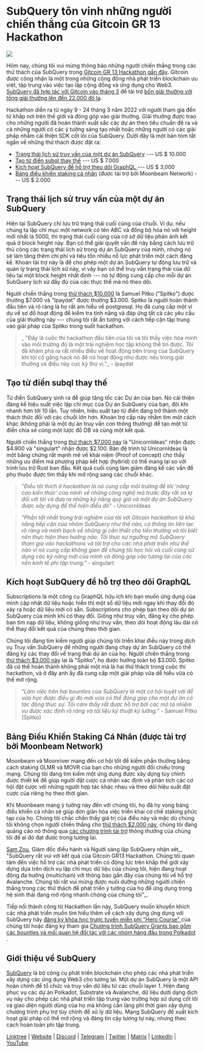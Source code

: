 # SubQuery tôn vinh những người chiến thắng của  Gitcoin GR 13 Hackathon

![](https://miro.medium.com/max/1400/0*fK6HKHRjdoE1WjYi)

Hôm nay, chúng tôi vui mừng thông báo những người chiến thắng trong các thử thách của SubQuery trong [Gitcoin GR 13 Hackathon gần đây](https://gitcoin.co/hackathon/gr13/onboard). Gitcoin được công nhận là một trong những cộng đồng nhà phát triển blockchain ưu việt, tập trung vào việc tạo lập cộng đồng và ứng dụng cho Web3. [SubQuery đã hợp tác với Gitcoin vào tháng 3](./20220308-gitcoin13-hackathon.md) để tài trợ [bốn giải thưởng với tổng giải thưởng lên đến 22.000 đô la](https://gitcoin.co/hackathon/gr13/?org=subquery).

Hackathon diễn ra từ ngày 9 - 24 tháng 3 năm 2022 với người tham gia đến từ khắp nơi trên thế giới và đóng góp vào giải thưởng. Giải thưởng được trao cho những người đã hoàn thành xuất sắc các dự án theo tiêu chuẩn đề ra và cả những người có các ý tưởng sáng tạo nhất hoặc những người có các giải pháp nhằm cải thiện SDK cốt lõi của SubQuery. Dưới đây là một bản tóm tắt ngắn về những thử thách được đặt ra:

- [Trạng thái lịch sử truy vấn của một dự án SubQuery](https://gitcoin.co/issue/subquery/grants/7/100028529) --- US $ 10.000
- [Tạo từ điển subql thay thế](https://gitcoin.co/issue/subquery/grants/9/100028531) --- US $ 7.000
- [Kích hoạt SubQuery để hỗ trợ theo dõi GraphQL ](https://gitcoin.co/issue/subquery/grants/8/100028530) --- US $ 3,000
- [Bảng điều khiển staking cá nhân](https://gitcoin.co/issue/subquery/grants/10/100028547) (được tài trợ bởi Moonbeam Network) --- US $ 2.000

## Trạng thái lịch sử truy vấn của một dự án SubQuery

Hiện tại SubQuery chỉ lưu trữ trạng thái cuối cùng của chuỗi. Ví dụ: nếu chúng ta lập chỉ mục một network có tên ABC và đồng bộ hóa nó với height mới nhất là 5000, thì trạng thái cuối cùng của cơ sở dữ liệu phản ánh kết quả ở block height này. Bạn có thể giải quyết vấn đề này bằng cách lưu trữ thủ công các trạng thái lịch sử trong dự án SubQuery của mình, nhưng nó sẽ làm tăng thêm chi phí và tiêu tốn nhiều nỗ lực phát triển một cách đáng kể. Khoản tài trợ này là để cho phép một dự án SubQuery tự động lưu trữ và quản lý trạng thái lịch sử này, vì vậy bạn có thể truy vấn trạng thái của dữ liệu tại một block height nhất định --- nó tự động cung cấp cho mỗi dự án SubQuery lịch sử đầy đủ của các thực thể mà nó theo dõi.

Người chiến thắng trong [thử thách $10.000](https://gitcoin.co/issue/subquery/grants/7/100028529) là Samuel Pitko ("Spitko") được thưởng $7.000 và "Ipaydat" được thưởng $3.000. Spitko là người hoàn thành đầu tiên và rõ ràng là họ rất am hiểu về postgresql. Họ đã cung cấp một ví dụ về sơ đồ hoạt động để kiểm tra tính năng và đáp ứng tất cả các yêu cầu của giải thưởng này --- chúng tôi rất ấn tượng với cách tiếp cận tập trung vào giải pháp của Spitko trong suốt hackathon.

> _ "Đây là cuộc thi hackathon đầu tiên của tôi và tôi thấy việc hòa mình vào môi trường đó là một trải nghiệm học tập không thể tin được. Tôi đã khám phá ra rất nhiều điều về hoạt động bên trong của SubQuery khi tôi cố gắng hack nó để nó hoạt động như được nêu trong giải thưởng và điều này cực kỳ thú vị."_ - Ipaydat

## Tạo từ điển subql thay thế

Từ điển SubQuery sinh ra để giúp tăng tốc các Dự án của bạn. Nó cải thiện đáng kể hiệu suất việc lập chỉ mục của Dự án SubQuery của bạn, đôi khi nhanh hơn tới 10 lần. Tuy nhiên, hiệu suất tạo từ điển đang trở thành một thách thức đối với các chuỗi lớn hơn. Khoản trợ cấp này nhằm tìm một cách khác (không phải là một dự án truy vấn con thông thường) để tạo một từ điển chia sẻ cùng một lược đồ DB và cùng một kết quả.

Người chiến thắng trong [thử thách $7.000 này](https://gitcoin.co/issue/subquery/grants/9/1000285315) là "UnicornIdeas" nhận được $4.900 và "singulart" nhận được $2.100. Bản đệ trình từ UnicornIdeas là một bằng chứng rất mạnh mẽ về khái niệm (Proof of concept) cho thấy những ưu điểm mà phương pháp kết hợp (hybrid) có thể mang lại so với trình lưu trữ Rust ban đầu. Kết quả cuối cùng làm giảm đáng kể các vấn đề phụ thuộc được tìm thấy khi mở rộng sang các chuỗi khác.

> _"Điều tôi thích ở hackathon là nó cung cấp môi trường để tôi 'nâng cao kiến thức' của mình về những công nghệ mà trước đây rất xa lạ đối với tôi và đưa ra những kỹ năng quý giá và một dự án SubQuery được xây dựng để thể hiện điều đó"_ - UnicornIdeas

> _"Phần tốt nhất trong trải nghiệm của tôi với Gitcoin hackathon là khả năng tiếp cận của nhóm SubQuery như thế nào, có thông tin liên lạc rõ ràng và minh bạch về những gì cần thiết cho tiền thưởng và tôi biết nên thực hiện theo hướng nào. Tôi thực sự ngưỡng mộ SubQuery tham gia vào hackathons và tài trợ cho các nhà phát triển như thế nào vì nó cung cấp không gian để chúng tôi học hỏi và cuối cùng sử dụng các kỹ năng mới của mình và đóng góp vào tương lai của các nền kinh tế phi tập trung."_ - singulart

## Kích hoạt SubQuery để hỗ trợ theo dõi GraphQL

Subscriptions là một công cụ GraphQL hữu ích khi bạn muốn ứng dụng của mình cập nhật dữ liệu hoặc hiển thị một số dữ liệu mới ngay khi thay đổi đó xảy ra hoặc dữ liệu mới có sẵn. Subscriptions cho phép bạn theo dõi dự án SubQuery của mình khi có thay đổi. Giống như truy vấn, đăng ký cho phép bạn tìm nạp dữ liệu, không giống như truy vấn, theo dõi hoạt động lâu dài có thể thay đổi kết quả của chúng theo thời gian.

Chúng tôi đang tìm kiếm người giúp chúng tôi triển khai điều này trong dịch vụ Truy vấn SubQuery để những người đang chạy dự án SubQuery có thể đăng ký các thay đổi về trạng thái dự án của họ. Người chiến thắng trong [thử thách $3.000 này](https://gitcoin.co/issue/subquery/grants/8/100028530) lại là "Spitko", họ được hưởng toàn bộ $3.000. Spitko đã có thể hoàn thành không phải một mà là hai thử thách trong cuộc thi hackathon, và ở đây anh ấy đã cung cấp một giải pháp vừa dễ hiểu vừa có thể mở rộng.

> _"Làm việc trên hai bounties của SubQuery là một cơ hội tuyệt vời để vừa học được điều gì đó mới vừa có thể đóng góp cho một dự án có tác động thực sự. Tôi cảm thấy rất được hỗ trợ bởi các mô tả nhiệm vụ được xác định rõ ràng và tài liệu kỹ thuật kỹ lưỡng."_ - Samuel Pitko (Spitko)

## Bảng Điều Khiển Staking Cá Nhân (được tài trợ bởi Moonbeam Network)

Moonbeam và Moonriver mang đến cơ hội tốt để kiếm phần thưởng bằng cách staking GLMR và MOVR của bạn cho những người đối chiếu trong mạng. Chúng tôi đang tìm kiếm một ứng dụng được xây dựng tùy chỉnh được thiết kế để giúp người đặt cược cá nhân xác định và phân tích các cơ hội đặt cược với những người hợp tác khác nhau và theo dõi hiệu suất đặt cược của riêng họ theo thời gian.

Khi Moonbeam mang ý tưởng này đến với chúng tôi, họ đã hy vọng bảng điều khiển cá nhân sẽ giúp đơn giản hóa việc triển khai cơ chế staking phức tạp của họ. Chúng tôi chắc chắn thấy giá trị của điều này và mặc dù chúng tôi không chọn người chiến thắng cho [thử thách $2.000 này](https://gitcoin.co/issue/subquery/grants/10/1000285475), chúng tôi đang quảng cáo nó thông qua [các chương trình tài trợ](https://subquery.network/grants) thông thường của chúng tôi để ai đó đạt được trong tương lai.

[Sam Zou](https://twitter.com/zoujialiu), Giám đốc điều hành và Người sáng lập SubQuery nhận xét,_ "SubQuery rất vui với kết quả của Gitcoin GR13 Hackathon. Chúng tôi quan tâm đến việc hỗ trợ các nhà phát triển có động lực trên khắp thế giới xây dựng dựa trên dịch vụ lập chỉ mục dữ liệu của chúng tôi, hiện đang hoạt động đa hướng (multichain) với thông báo gần đây của chúng tôi về hỗ trợ Avalanche. Chúng tôi rất vui mừng được nuôi dưỡng những người chiến thắng trong các thử thách để phát triển ý tưởng của họ để ứng dụng trong hệ sinh thái đang mở rộng nhanh chóng của chúng tôi"_.

Tiếp nối thành công từ Hackathon lần này, SubQuery muốn khuyến khích các nhà phát triển muốn tìm hiểu thêm về cách xây dựng ứng dụng với SubQuery hãy [ đăng ký khóa học trược tuyến miễn phí "Hero Course" ](https://subquery.coassemble.com/unlock/dOKZW6O#/) của chúng tôi hoặc đăng ký tham gia [ Chương trình SubQuery Grants bao gồm các bounties và mối quan hệ đối tác với các nhóm hàng đầu trong Polkadot ](https://subquery.network/grants).

## Giới thiệu về SubQuery

[SubQuery](https://subquery.network) là bộ công cụ phát triển blockchain cho phép các nhà phát triển xây dựng các ứng dụng Web3 cho tương lai. Một dự án SubQuery là một API hoàn chỉnh để tổ chức và truy vấn dữ liệu từ các chuỗi layer 1. Hiện đang phục vụ các dự án Polkadot, Substrate và Avalanche, dữ liệu dưới dạng dịch vụ này cho phép các nhà phát triển tập trung vào trường hợp sử dụng cốt lõi và giao diện người dùng của họ mà không cần lãng phí thời gian xây dựng chương trình phụ trợ tùy chỉnh để xử lý dữ liệu. Mạng SubQuery đề xuất kích hoạt giải pháp có thể mở rộng và đáng tin cậy tương tự này, nhưng theo cách hoàn toàn phi tập trung.

​​[Linktree](https://linktr.ee/subquerynetwork) | [Website](https://subquery.network/) | [Discord](https://discord.com/invite/78zg8aBSMG) | [Telegram](https://t.me/subquerynetwork) | [Twitter](https://twitter.com/subquerynetwork) | [Matrix](https://matrix.to/#/#subquery:matrix.org) | [LinkedIn](https://www.linkedin.com/company/subquery) | [YouTube](https://www.youtube.com/channel/UCi1a6NUUjegcLHDFLr7CqLw)
